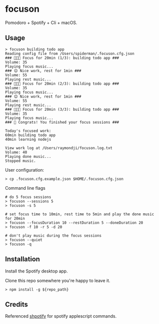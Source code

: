 # focuson

Pomodoro + Spotify + Cli + macOS.

## Usage

```
> focuson building todo app
Reading config file from /Users/spiderman/.focuson.cfg.json
### 🧑🏻‍💻 Focus for 20min (1/3): building todo app ###
Volume: 35
Playing focus music...
### 😌 Nice work, rest for 1min ###
Volume: 55
Playing rest music...
### 🧑🏻‍💻 Focus for 20min (2/3): building todo app ###
Volume: 35
Playing focus music...
### 😌 Nice work, rest for 1min ###
Volume: 55
Playing rest music...
### 🧑🏻‍💻 Focus for 20min (3/3): building todo app ###
Volume: 35
Playing focus music...
### 🎉 Congrats! You finished your focus sessions ###

Today's focused work:
60min building todo app
40min learning nodejs

View work log at /Users/raymondji/focuson.log.txt
Volume: 40
Playing done music...
Stopped music.
```

User configuration:

```
> cp .focuson.cfg.example.json $HOME/.focuson.cfg.json
```

Command line flags

```
# do 5 focus sessions
> focuson --sessions 5
> focuson -s 5

# set focus time to 10min, rest time to 5min and play the done music for 20min
> focuson --focusDuration 10 --restDuration 5 --doneDuration 20
> focuson -f 10 -r 5 -d 20

# don't play music during the focus sessions
> focuson --quiet
> focuson -q
```

## Installation

Install the Spotify desktop app.

Clone this repo somewhere you're happy to leave it.

```
> npm install -g ${repo_path}
```

## Credits

Referenced [shpotify](https://github.com/hnarayanan/shpotify/blob/master/spotify) for spotify applescript commands.
